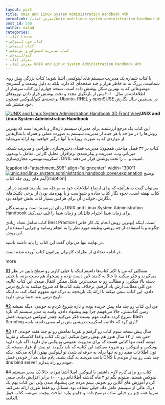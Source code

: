 ```yaml
---
layout: post
title: UNIX and Linux System Administration Handbook 4th
permalink: /معرفی-کتاب/unix-and-linux-system-administration-handbook-4th
post_id: 588
author: milad
categories: 
- کتاب Linux
- کتاب خوب لینوکس
- کتاب لینوکس
- کتاب مدیریت لینوکس و یونیکس
- گنو/لینوکس
- معرفی کتاب
- معرفی کتاب UNIX and Linux System Administration Handbook 4th
---
```


با کتاب شماره یک مدیریت سیستم های لینوکسی آشنا شوید؛ کتاب بزرگی پیش روی شماست، بزرگ نه به خاطر هزار و چند صفحه‌ای که دارد، بلکه به دلیل وسعت و گستره‌ی موضوعاتی که به بهترین شکل پوشش داده است. نسخه چهارم این کتاب سرشار از اطلاعات،در سال ۲۰۱۰ پس از بازنگری مجدد و تحت پوشش قرار دادن توزیع‌های برجسته‌ی گنو/لینوکس همچون Ubuntu، RHEL و openSUSE در بیستمین سال نگارش خود منتشر شد.

[![UNIX and Linux System Administration Handbook 3D Front View](/assets/images/wp/2015/08/3DFrontView-286x300.jpg)](/assets/images/wp/2015/08/3DFrontView.jpg)**UNIX and Linux System Administration Handbook**

این کتاب یک مرجع ارزشمند برای مدیران سیستم‌ تازه‌کار و باتجربه است که بهترین روش‌ها را در مواجه با هر جنبه از مدیریت سیستم به صورت عملی و همراه با مثال‌هایی از مواردی که به صورت روزانه با آنها درگیر خواهید بود ارائه می‌نماید.

کتاب در ۳۲ فصل مباحثی همچون: مدیریت فضای ذخیره‌سازی، طراحی و مدیریت شبکه، میزبانی وب، مدیریت و پیکره‌بندی نرم‌افزار، تحلیل کارایی، تعامل با ویندوز، اسکریپت‌نویسی، مجازی‌سازی، DNS، امنیت و ... را تحت پوشش قرار می‌دهند.


[caption id="attachment_596" align="aligncenter" width="300"]
[![unix.and.linux.system.administration.handbook.cover.explanation](/assets/images/wp/2015/08/Cover.Explanation-300x180.jpg)](/assets/images/wp/2015/08/Cover.Explanation.jpg) 
توضیح آیتم های روی جلد کتاب[/caption]

می‌توان گفت به هرآنچه که برای ارتقاع اطلاعات خود به مرحله بعد نیازمند هستید در این کتاب نهفته است. نحوه نگار کتاب ساده و شیواست و با بهره‌مند بودن از برخی تکنیک‌های نگارش، خواندن آن برای هرکس بسیار لذت بخش خواهد بود.

زمان ارزشمند است و نویسندگان UNIX and Linux System Administration Handbook برای زمان شما احترام قائل‌اند و زمان شما را تلف نمی‌کنند.

کتاب شامل تعداد زیادی Best Practice (بهترین روش انجام یک کار خاص) است، اینکه چگونه و با استفاده از چه روشی وظیفه مورد نظر را به انجام رسانید و چرایی استفاده از این روش.

در نهایت تنها می‌توان گفت این کتاب را باید داشته باشید.

در ادامه تعدادی از نظرات کاربران پیرامون کتاب آورده شده است.

more

[#1](http://www.amazon.com/review/RPAHYWTYZAGM8/ref=cm_cr_dp_title?ie=UTF8&ASIN=0131480057&channel=detail-glance&nodeID=283155&store=books) مشکلی که من با اکثر کتاب‌ها داشتم اینکه یا خیلی کاربر رو سطح پایین در نظر می‌گیرند و فکر میکنند تا حالا به کامند لاین دست نزده و نمیخواد هم دست بزنه، یا خیلی دسته بالا میگیرن و مطالب رو به سخت‌ترین شکل ممکن انتقال میدن. این کتاب عالیه، من کلی مطالب ازش یاد گرفتم. برخلاف بقیه کتاب‌ها که شروع میکنند به تاریخ درس دادن، این کتاب سعی میکنه با ارائه یک تاریخچه به درک خود مفهوم کمک کنه، نه اینکه تاریخ درس بده، حتما برش دارید.

[#2](http://www.amazon.com/gp/customer-reviews/R1DACNH3SPFH8F/ref=cm_cr_pr_rvw_ttl?ie=UTF8&ASIN=0131480057) من این کتاب رو چند ماه پیش خریده بودم و تازه شروع کردم به خوندن، دیگه نمیشه زمین گذاشتش، حالا می‌فهمم چرا بهم پیشنهاد دادن، واسه یه مدیر سیستم که تازه شروع کرده عالیه، مهم نیست فکر می‌کنید چقدر لینوکس می‌دونید. فصل Bash Scripting کاری کرد که خلاصه اسکریپت نویسی بش برام معنی داشته باشه.

[#3](http://www.amazon.com/gp/customer-reviews/R3OWIDHGPQ7L9W/ref=cm_cr_pr_rvw_ttl?ie=UTF8&ASIN=0131480057) ۱۳ سال پیش نسخه سوم کتاب رو گرفتم و تقریبا تمامش رو تو چند هفته خوندم، حتی بعد از ۱۳ سال هنوز هم بهش رجوع میکنم. این یک کتاب واقعا کلاسیکه و تقریبا میشه گفت تنها کتابی هست که برای مدیریت عمومی یونیکس نیاز دارید. اگه تازه دارید یونیکس و لینوکس رو شروع می‌کنید این کتابیه که باید بگیرید. تو بیش از هزار صفحه یک تون اطلاعات مفید رو نه تنها برای یه حرفه‌ای شدن تو لینوکس بهتون ارائه می‌کنه، بلکه باعث می‌شه یه گیک بشید. یادم میاد بعد از خوندن فصل DNS چند شب رو بیدار موندم تا dns bind server خودم رو راه بندازم.

[#4](http://www.amazon.com/gp/customer-reviews/R152UVP3S7X797/ref=cm_cr_pr_rvw_ttl?ie=UTF8&ASIN=0131480057) کتاب رو برای کارم لازم داشتم، با لینوکس اصلا آشنا نبودم، حالا یک مدیر سیستم لینوکس هستم، میتونم بگم تو ۴ ماه گذشته اطلاعاتم رو ۱۰۰۰ برابر افزایش دادم. سعی کردم آموزش های آنلاین رو بخونم. ببینم مردم چی پیشنهاد میدن ولی این کتاب بهم یک درک عالی از سیستم عامل داد. خیلی شفاف بود. مسائل رو فقط تئوری ارائه نمی‌کنه. تقریبا همه چیز رو خیلی ساده توضیح داده و جلوتر وارد مباحث پیچیده می‌شه. کتاب فوق العادیه.